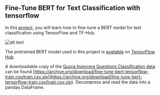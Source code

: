 ## Fine-Tune BERT for Text Classification with tensorflow
In this [project](https://www.coursera.org/projects/fine-tune-bert-tensorflow/), you will learn how to fine-tune a BERT model for text classification using TensorFlow and TF-Hub.

![alt text](https://drive.google.com/uc?id=1fnJTeJs5HUpz7nix-F9E6EZdgUflqyEu)

The pretrained BERT model used in this project is [available](https://tfhub.dev/tensorflow/bert_en_uncased_L-12_H-768_A-12/2) on [TensorFlow Hub](https://tfhub.dev/).

A downloadable copy of the [Quora Insincere Questions Classification data](https://www.kaggle.com/c/quora-insincere-questions-classification/data) can be found [https://archive.org/download/fine-tune-bert-tensorflow-train.csv/train.csv.zip](https://archive.org/download/fine-tune-bert-tensorflow-train.csv/train.csv.zip). Decompress and read the data into a pandas DataFrame.

